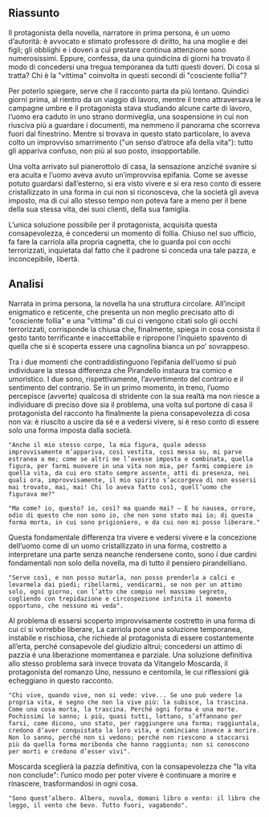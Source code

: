 ## Riassunto

Il protagonista della novella, narratore in prima persona, è un uomo d’autorità: è avvocato e stimato professore di diritto, ha una moglie e dei figli; gli obblighi e i doveri a cui prestare continua attenzione sono numerosissimi.
Eppure, confessa, da una quindicina di giorni ha trovato il modo di concedersi una tregua temporanea da tutti questi doveri. Di cosa si tratta? Chi è la "vittima" coinvolta in questi secondi di "cosciente follia"?

Per poterlo spiegare, serve che il racconto parta da più lontano. Quindici giorni prima, al rientro da un viaggio di lavoro, mentre il treno attraversava le campagne umbre e il protagonista stava studiando alcune carte di lavoro, l’uomo era caduto in uno strano dormiveglia, una sospensione in cui non riusciva più a guardare i documenti, ma nemmeno il panorama che scorreva fuori dal finestrino. Mentre si trovava in questo stato particolare, lo aveva colto un improvviso smarrimento ("un senso d’atroce afa della vita"): tutto gli appariva confuso, non più al suo posto, insopportabile.

Una volta arrivato sul pianerottolo di casa, la sensazione anziché svanire si era acuita e l’uomo aveva avuto un’improvvisa epifania. Come se avesse potuto guardarsi dall’esterno, si era visto vivere e si era reso conto di essere cristallizzato in una forma in cui non si riconosceva, che la società gli aveva imposto, ma di cui allo stesso tempo non poteva fare a meno per il bene della sua stessa vita, dei suoi clienti, della sua famiglia.

L’unica soluzione possibile per il protagonista, acquisita questa consapevolezza, è concedersi un momento di follia. Chiuso nel suo ufficio, fa fare la carriola alla propria cagnetta, che lo guarda poi con occhi terrorizzati, inquietata dal fatto che il padrone si conceda una tale pazza, e inconcepibile, libertà.


## Analisi

Narrata in prima persona, la novella ha una struttura circolare. All’incipit enigmatico e reticente, che presenta un non meglio precisato atto di "cosciente follia" e una "vittima" di cui ci vengono citati solo gli occhi terrorizzati, corrisponde la chiusa che, finalmente, spiega in cosa consista il gesto tanto terrificante e inaccettabile e ripropone l’inquieto spavento di quella che si è scoperta essere una cagnolina bianca un po’ sovrappeso.

Tra i due momenti che contraddistinguono l’epifania dell’uomo si può individuare la stessa differenza che Pirandello instaura tra comico e umoristico. I due sono, rispettivamente, l’avvertimento del contrario e il sentimento del contrario. Se in un primo momento, in treno, l’uomo percepisce (avverte) qualcosa di stridente con la sua realtà ma non riesce a individuare di preciso dove sia il problema, una volta sul portone di casa il protagonista del racconto ha finalmente la piena consapevolezza di cosa non va: è riuscito a uscire da sé e a vedersi vivere, si è reso conto di essere solo una forma imposta dalla società.

    "Anche il mio stesso corpo, la mia figura, quale adesso improvvisamente m’appariva, così vestita, così messa su, mi parve estranea a me; come se altri me l’avesse imposta e combinata, quella figura, per farmi muovere in una vita non mia, per farmi compiere in quella vita, da cui ero stato sempre assente, atti di presenza, nei quali ora, improvvisamente, il mio spirito s’accorgeva di non essersi mai trovato, mai, mai! Chi lo aveva fatto così, quell’uomo che figurava me?"

    "Ma come? io, questo? io, così? ma quando mai? – E ho nausea, orrore, odio di questo che non sono io, che non sono stato mai io; di questa forma morta, in cui sono prigioniero, e da cui non mi posso liberare."

Questa fondamentale differenza tra vivere e vedersi vivere e la concezione dell’uomo come di un uomo cristallizzato in una forma, costretto a interpretare una parte senza neanche rendersene conto, sono i due cardini fondamentali non solo della novella, ma di tutto il pensiero pirandelliano.

    "Serve così, e non posso mutarla, non posso prenderla a calci e levarmela dai piedi; ribellarmi, vendicarmi, se non per un attimo solo, ogni giorno, con l’atto che compio nel massimo segreto, cogliendo con trepidazione e circospezione infinita il momento opportuno, che nessuno mi veda".

Al problema di essersi scoperto improvvisamente costretto in una forma di cui ci si vorrebbe liberare, La carriola pone una soluzione temporanea, instabile e rischiosa, che richiede al protagonista di essere costantemente all’erta, perché consapevole del giudizio altrui; concedersi un attimo di pazzia è una liberazione momentanea e parziale. Una soluzione definitiva allo stesso problema sarà invece trovata da Vitangelo Moscarda, il protagonista del romanzo Uno, nessuno e centomila, le cui riflessioni già echeggiano in questo racconto.

    "Chi vive, quando vive, non si vede: vive... Se uno può vedere la propria vita, è segno che non la vive più: la subisce, la trascina. Come una cosa morta, la trascina. Perché ogni forma è una morte. Pochissimi lo sanno; i più, quasi tutti, lottano, s’affannano per farsi, come dicono, uno stato, per raggiungere una forma; raggiuntala, credono d’aver conquistato la loro vita, e cominciano invece a morire. Non lo sanno, perché non si vedono; perché non riescono a staccarsi più da quella forma moribonda che hanno raggiunta; non si conoscono per morti e credono d’esser vivi".

Moscarda sceglierà la pazzia definitiva, con la consapevolezza che "la vita non conclude": l’unico modo per poter vivere è continuare a morire e rinascere, trasformandosi in ogni cosa.

    "Sono quest’albero. Albero, nuvola, domani libro o vento: il libro che leggo, il vento che bevo. Tutto fuori, vagabondo".
